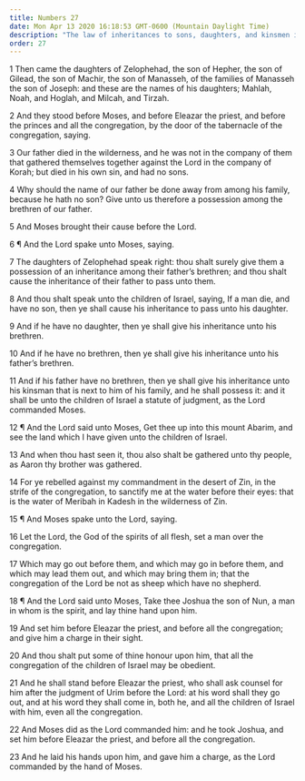 ```yaml
---
title: Numbers 27
date: Mon Apr 13 2020 16:18:53 GMT-0600 (Mountain Daylight Time)
description: "The law of inheritances to sons, daughters, and kinsmen is explained—Moses will see but not enter the promised land—Joshua is called and set apart to lead Israel."
order: 27
---
```


1 Then came the daughters of Zelophehad, the son of Hepher, the son of Gilead, the son of Machir, the son of Manasseh, of the families of Manasseh the son of Joseph: and these are the names of his daughters; Mahlah, Noah, and Hoglah, and Milcah, and Tirzah.

2 And they stood before Moses, and before Eleazar the priest, and before the princes and all the congregation, by the door of the tabernacle of the congregation, saying.

3 Our father died in the wilderness, and he was not in the company of them that gathered themselves together against the Lord in the company of Korah; but died in his own sin, and had no sons.

4 Why should the name of our father be done away from among his family, because he hath no son? Give unto us therefore a possession among the brethren of our father.

5 And Moses brought their cause before the Lord.

6 ¶ And the Lord spake unto Moses, saying.

7 The daughters of Zelophehad speak right: thou shalt surely give them a possession of an inheritance among their father’s brethren; and thou shalt cause the inheritance of their father to pass unto them.

8 And thou shalt speak unto the children of Israel, saying, If a man die, and have no son, then ye shall cause his inheritance to pass unto his daughter.

9 And if he have no daughter, then ye shall give his inheritance unto his brethren.

10 And if he have no brethren, then ye shall give his inheritance unto his father’s brethren.

11 And if his father have no brethren, then ye shall give his inheritance unto his kinsman that is next to him of his family, and he shall possess it: and it shall be unto the children of Israel a statute of judgment, as the Lord commanded Moses.

12 ¶ And the Lord said unto Moses, Get thee up into this mount Abarim, and see the land which I have given unto the children of Israel.

13 And when thou hast seen it, thou also shalt be gathered unto thy people, as Aaron thy brother was gathered.

14 For ye rebelled against my commandment in the desert of Zin, in the strife of the congregation, to sanctify me at the water before their eyes: that is the water of Meribah in Kadesh in the wilderness of Zin.

15 ¶ And Moses spake unto the Lord, saying.

16 Let the Lord, the God of the spirits of all flesh, set a man over the congregation.

17 Which may go out before them, and which may go in before them, and which may lead them out, and which may bring them in; that the congregation of the Lord be not as sheep which have no shepherd.

18 ¶ And the Lord said unto Moses, Take thee Joshua the son of Nun, a man in whom is the spirit, and lay thine hand upon him.

19 And set him before Eleazar the priest, and before all the congregation; and give him a charge in their sight.

20 And thou shalt put some of thine honour upon him, that all the congregation of the children of Israel may be obedient.

21 And he shall stand before Eleazar the priest, who shall ask counsel for him after the judgment of Urim before the Lord: at his word shall they go out, and at his word they shall come in, both he, and all the children of Israel with him, even all the congregation.

22 And Moses did as the Lord commanded him: and he took Joshua, and set him before Eleazar the priest, and before all the congregation.

23 And he laid his hands upon him, and gave him a charge, as the Lord commanded by the hand of Moses.
